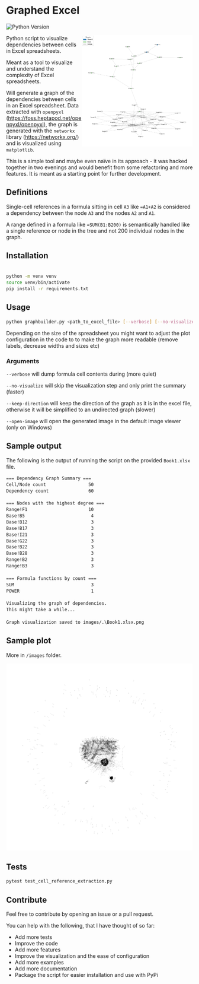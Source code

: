 # Graphed Excel

![Python Version](https://img.shields.io/badge/python-3.12.5-blue)

<img src="images/Book1.xlsx.png" align="right" width="300" alt="Plot from Example Book1.xlsx file">

Python script to visualize dependencies between cells in Excel spreadsheets.

Meant as a tool to visualize and understand the complexity of Excel spreadsheets.

Will generate a graph of the dependencies between cells in an Excel spreadsheet. Data extracted with `openpyxl` (<https://foss.heptapod.net/openpyxl/openpyxl>), the graph is generated with the `networkx` library (<https://networkx.org/>) and is visualized using `matplotlib`.

This is a simple tool and maybe even naïve in its approach - it was hacked together in two evenings and would benefit from some refactoring and more features. It is meant as a starting point for further development.
<br clear="right"/>

## Definitions

Single-cell references in a formula sitting in cell `A3` like `=A1+A2` is considered a dependency between the node `A3` and the nodes `A2` and `A1`.

A range defined in a formula like `=SUM(B1:B200)` is semantically handled like a single reference or node in the tree and not 200 individual nodes in the graph.

## Installation

```bash

python -m venv venv
source venv/bin/activate
pip install -r requirements.txt
```

## Usage

```bash
python graphbuilder.py <path_to_excel_file> [--verbose] [--no-visualize] [--keep-direction] [--open-image]
```

Depending on the size of the spreadsheet you might want to adjust the plot configuration in the code to to make the graph more readable (remove labels, decrease widths and sizes etc)

### Arguments

`--verbose` will dump formula cell contents during (more quiet)

`--no-visualize` will skip the visualization step and only print the summary (faster)

`--keep-direction` will keep the direction of the graph as it is in the excel file, otherwise it will be simplified to an undirected graph (slower)

`--open-image` will open the generated image in the default image viewer (only on Windows)

## Sample output

The following is the output of running the script on the provided `Book1.xlsx` file.

```bash
=== Dependency Graph Summary ===
Cell/Node count                50
Dependency count               60

=== Nodes with the highest degree ===
Range!F1                       10
Base!B5                         4
Base!B12                        3
Base!B17                        3
Base!I21                        3
Base!G22                        3
Base!B22                        3
Base!B28                        3
Range!B2                        3
Range!B3                        3

=== Formula functions by count ===
SUM                             3
POWER                           1

Visualizing the graph of dependencies.
This might take a while...

Graph visualization saved to images/.\Book1.xlsx.png
```

## Sample plot

More in `/images` folder.

![Sample graph](images/simplified_1.xlsx5.png)

## Tests

```bash
pytest test_cell_reference_extraction.py
```

## Contribute

Feel free to contribute by opening an issue or a pull request.

You can help with the following, that I have thought of so far:

- Add more tests
- Improve the code
- Add more features
- Improve the visualization and the ease of configuration
- Add more examples
- Add more documentation
- Package the script for easier installation and use with PyPi
